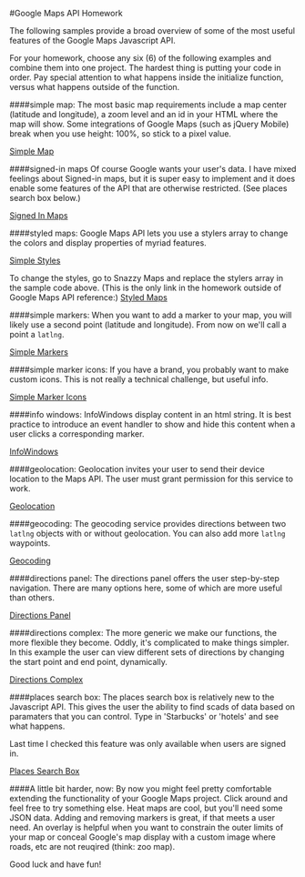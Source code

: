 #Google Maps API Homework

The following samples provide a broad overview of some of the most useful features of the Google Maps Javascript API.

For your homework, choose any six (6) of the following examples and combine them into one project. The hardest thing is putting your code in order. Pay special attention to what happens inside the initialize function, versus what happens outside of the function.


####simple map:
The most basic map requirements include a map center (latitude and longitude), a zoom level and an id in your HTML where the map will show. Some integrations of Google Maps (such as jQuery Mobile) break when you use height: 100%, so stick to a pixel value.

<a href="https://developers.google.com/maps/documentation/javascript/examples/map-simple">Simple Map</a>


####signed-in maps
Of course Google wants your user's data. I have mixed feelings about Signed-in maps, but it is super easy to implement and it does enable some features of the API that are otherwise restricted. (See places search box below.)

<a href="https://developers.google.com/maps/documentation/javascript/examples/save-simple">Signed In Maps</a>

####styled maps:
Google Maps API lets you use a stylers array to change the colors and display properties of myriad features.

<a href="https://developers.google.com/maps/documentation/javascript/examples/maptype-styled-simple">Simple Styles</a>

To change the styles, go to Snazzy Maps and replace the stylers array in the sample code above. (This is the only link in the homework outside of Google Maps API reference:)
<a href="https://snazzymaps.com/">Styled Maps</a>

####simple markers:
When you want to add a marker to your map, you will likely use a second point (latitude and longitude). From now on we'll call a point a ```latlng```.

<a href="https://developers.google.com/maps/documentation/javascript/examples/marker-simple">Simple Markers</a>

####simple marker icons:
If you have a brand, you probably want to make custom icons. This is not really a technical challenge, but useful info.

<a href="https://developers.google.com/maps/documentation/javascript/examples/icon-simple">Simple Marker Icons</a>

####info windows:
InfoWindows display content in an html string. It is best practice to introduce an event handler to show and hide this content when a user clicks a corresponding marker.

<a href="https://developers.google.com/maps/documentation/javascript/examples/infowindow-simple">InfoWindows</a>

####geolocation:
Geolocation invites your user to send their device location to the Maps API. The user must grant permission for this service to work.

<a href="https://developers.google.com/maps/documentation/javascript/examples/map-geolocation">Geolocation</a>

####geocoding:
The geocoding service provides directions between two ```latlng``` objects with or without geolocation. You can also add more ```latlng``` waypoints.

<a href="https://developers.google.com/maps/documentation/javascript/examples/directions-simple">Geocoding</a>

####directions panel:
The directions panel offers the user step-by-step navigation. There are many options here, some of which are more useful than others.

<a href="https://developers.google.com/maps/documentation/javascript/examples/directions-panel">Directions Panel</a>

####directions complex:
The more generic we make our functions, the more flexible they become. Oddly, it's complicated to make things simpler. In this example the user can view different sets of directions by changing the start point and end point, dynamically.

<a href="https://developers.google.com/maps/documentation/javascript/examples/directions-complex">Directions Complex</a>

####places search box:
The places search box is relatively new to the Javascript API. This gives the user the ability to find scads of data based on paramaters that you can control. Type in 'Starbucks' or 'hotels' and see what happens.

Last time I checked this feature was only available when users are signed in.

<a href="https://developers.google.com/maps/documentation/javascript/examples/places-searchbox">Places Search Box</a>

####A little bit harder, now:
By now you might feel pretty comfortable extending the functionality of your Google Maps project. Click around and feel free to try something else. Heat maps are cool, but you'll need some JSON data. Adding and removing markers is great, if that meets a user need. An overlay is helpful when you want to constrain the outer limits of your map or conceal Google's map display with a custom image where roads, etc are not reuqired (think: zoo map).

Good luck and have fun!


